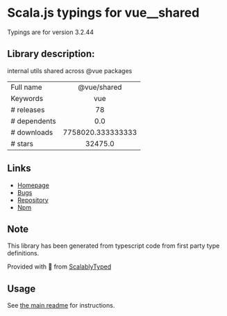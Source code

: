 
# Scala.js typings for vue__shared

Typings are for version 3.2.44

## Library description:
internal utils shared across @vue packages

|                    |                 |
| ------------------ | :-------------: |
| Full name          | @vue/shared |
| Keywords           | vue |
| # releases         | 78 |
| # dependents       | 0.0 |
| # downloads        | 7758020.333333333 |
| # stars            | 32475.0 |

## Links
- [Homepage](https://github.com/vuejs/core/tree/main/packages/shared#readme)
- [Bugs](https://github.com/vuejs/core/issues)
- [Repository](https://github.com/vuejs/core)
- [Npm](https://www.npmjs.com/package/%40vue%2Fshared)
    


## Note
This library has been generated from typescript code from first party type definitions.

Provided with :purple_heart: from [ScalablyTyped](https://github.com/oyvindberg/ScalablyTyped)

## Usage
See [the main readme](../../readme.md) for instructions.


